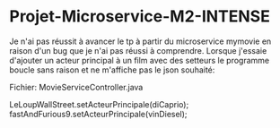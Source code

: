 # Projet-Microservice-M2-INTENSE

Je n'ai pas réussit à avancer le tp à partir du microservice mymovie en raison d'un bug que je n'ai pas réussi à comprendre.
Lorsque j'essaie d'ajouter un acteur principal à un film avec des setteurs le programme boucle sans raison et ne m'affiche pas le json souhaité:

Fichier: MovieServiceController.java

LeLoupWallStreet.setActeurPrincipale(diCaprio);
fastAndFurious9.setActeurPrincipale(vinDiesel);